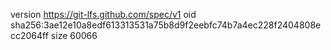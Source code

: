 version https://git-lfs.github.com/spec/v1
oid sha256:3ae12e10a8edf613313531a75b8d9f2eebfc74b7a4ec228f2404808ecc2064ff
size 60066
